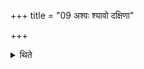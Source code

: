 +++
title = "09 अश्वः श्यावो दक्षिणा"

+++

<details><summary>थिते</summary>

अश्वः श्यावो दक्षिणा । स ब्रह्मणे देयः ९
</details>
